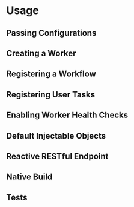 # Usage

## Passing Configurations

## Creating a Worker

## Registering a Workflow

## Registering User Tasks

## Enabling Worker Health Checks

## Default Injectable Objects

## Reactive RESTful Endpoint

## Native Build

## Tests
